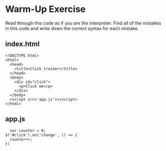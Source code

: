# Warm-Up Exercise
Read through this code as if you are the interpreter. Find all of the mistakes in this code and write down the correct syntax for each mistake.

## index.html

```
<!DOCTYPE html>
<html>
  <head>
    <title>Click tracker</title>
  </head>
  <body>
    <div id="click">
      <p>Click me</p>
    </div>
  </body>
  <script src='app.js'></script>
</html>
```

## app.js

```
  var counter = 0;
$('#click').on('change', () => {
  counter++;
})
```

